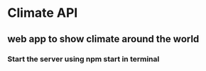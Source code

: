 # Climate API

## web app to show climate around the world

### Start the server using npm start in terminal